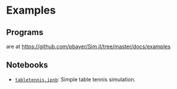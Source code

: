 # Examples

## Programs

are at https://github.com/pbayer/Sim.jl/tree/master/docs/examples

## Notebooks

- [`tabletennis.ipnb`](https://nbviewer.jupyter.org/github/pbayer/Sim.jl/blob/master/docs/notebooks/tabletennis.ipynb): Simple table tennis simulation.
